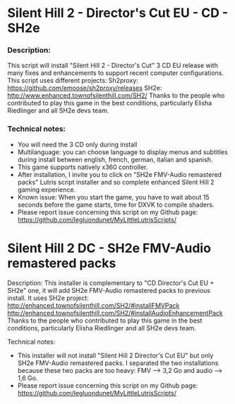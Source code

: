 # Silent Hill 2 - Director's Cut EU - CD - SH2e

### Description:
This script will install "Silent Hill 2 - Director's Cut" 3 CD EU release with many fixes and enhancements to support recent computer configurations.
This script uses different projects: 
Sh2proxy: https://github.com/emoose/sh2proxy/releases
SH2e: http://www.enhanced.townofsilenthill.com/SH2/
Thanks to the people who contributed to play this game in the best conditions, particularly Elisha Riedlinger and all SH2e devs team.

### Technical notes:
- You will need the 3 CD only during install
- Multilanguage: you can choose language to display menus and subtitles during install between english, french, german, italian and spanish. 
- This game supports natively x360 controller.
- After installation, I invite you to click on "SH2e FMV-Audio remastered packs" Lutris script installer and so complete enhanced Silent Hill 2 gaming experience.
- Known issue: When you start the game, you have to wait about 15 seconds before the game starts, time for DXVK to compile shaders.
- Please report issue concerning this script on my Github page:
https://github.com/legluondunet/MyLittleLutrisScripts/

# Silent Hill 2 DC - SH2e FMV-Audio remastered packs

Description:
This installer is complementary to "CD Director's Cut EU + SH2e" one, it will add SH2e FMV-Audio remastered packs to previous install.
It uses SH2e project:  
http://enhanced.townofsilenthill.com/SH2/#installFMVPack
http://enhanced.townofsilenthill.com/SH2/#installAudioEnhancementPack
Thanks to the people who contributed to play this game in the best conditions, particularly Elisha Riedlinger and all SH2e devs team.

Technical notes:
- This installer will not install "Silent Hill 2 Director's Cut EU" but only SH2e FMV-Audio remastered packs. I separated the two installations because these two packs are too heavy: FMV --> 3,2 Go and audio --> 1,6 Go.
- Please report issue concerning this script on my Github page:
https://github.com/legluondunet/MyLittleLutrisScripts/

